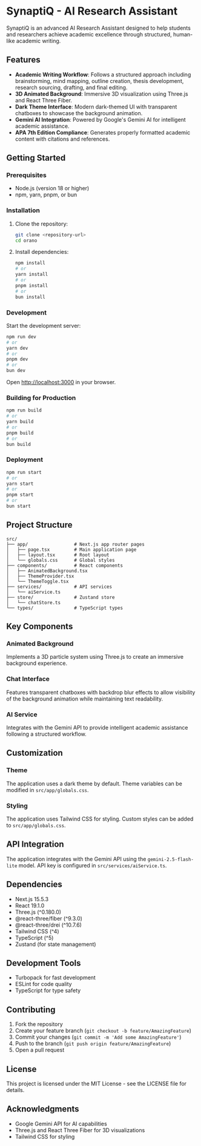 # SynaptiQ - AI Research Assistant

SynaptiQ is an advanced AI Research Assistant designed to help students and researchers achieve academic excellence through structured, human-like academic writing.

## Features

- **Academic Writing Workflow**: Follows a structured approach including brainstorming, mind mapping, outline creation, thesis development, research sourcing, drafting, and final editing.
- **3D Animated Background**: Immersive 3D visualization using Three.js and React Three Fiber.
- **Dark Theme Interface**: Modern dark-themed UI with transparent chatboxes to showcase the background animation.
- **Gemini AI Integration**: Powered by Google's Gemini AI for intelligent academic assistance.
- **APA 7th Edition Compliance**: Generates properly formatted academic content with citations and references.

## Getting Started

### Prerequisites

- Node.js (version 18 or higher)
- npm, yarn, pnpm, or bun

### Installation

1. Clone the repository:
   ```bash
   git clone <repository-url>
   cd orano
   ```

2. Install dependencies:
   ```bash
   npm install
   # or
   yarn install
   # or
   pnpm install
   # or
   bun install
   ```

### Development

Start the development server:
```bash
npm run dev
# or
yarn dev
# or
pnpm dev
# or
bun dev
```

Open [http://localhost:3000](http://localhost:3000) in your browser.

### Building for Production

```bash
npm run build
# or
yarn build
# or
pnpm build
# or
bun build
```

### Deployment

```bash
npm run start
# or
yarn start
# or
pnpm start
# or
bun start
```

## Project Structure

```
src/
├── app/                 # Next.js app router pages
│   ├── page.tsx         # Main application page
│   ├── layout.tsx       # Root layout
│   └── globals.css      # Global styles
├── components/          # React components
│   ├── AnimatedBackground.tsx
│   ├── ThemeProvider.tsx
│   └── ThemeToggle.tsx
├── services/            # API services
│   └── aiService.ts
├── store/               # Zustand store
│   └── chatStore.ts
└── types/               # TypeScript types
```

## Key Components

### Animated Background
Implements a 3D particle system using Three.js to create an immersive background experience.

### Chat Interface
Features transparent chatboxes with backdrop blur effects to allow visibility of the background animation while maintaining text readability.

### AI Service
Integrates with the Gemini API to provide intelligent academic assistance following a structured workflow.

## Customization

### Theme
The application uses a dark theme by default. Theme variables can be modified in `src/app/globals.css`.

### Styling
The application uses Tailwind CSS for styling. Custom styles can be added to `src/app/globals.css`.

## API Integration

The application integrates with the Gemini API using the `gemini-2.5-flash-lite` model. API key is configured in `src/services/aiService.ts`.

## Dependencies

- Next.js 15.5.3
- React 19.1.0
- Three.js (^0.180.0)
- @react-three/fiber (^9.3.0)
- @react-three/drei (^10.7.6)
- Tailwind CSS (^4)
- TypeScript (^5)
- Zustand (for state management)

## Development Tools

- Turbopack for fast development
- ESLint for code quality
- TypeScript for type safety

## Contributing

1. Fork the repository
2. Create your feature branch (`git checkout -b feature/AmazingFeature`)
3. Commit your changes (`git commit -m 'Add some AmazingFeature'`)
4. Push to the branch (`git push origin feature/AmazingFeature`)
5. Open a pull request

## License

This project is licensed under the MIT License - see the LICENSE file for details.

## Acknowledgments

- Google Gemini API for AI capabilities
- Three.js and React Three Fiber for 3D visualizations
- Tailwind CSS for styling